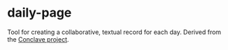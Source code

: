 # daily-page

Tool for creating a collaborative, textual record for each day. Derived from the [Conclave project](https://github.com/conclave-team/conclave).